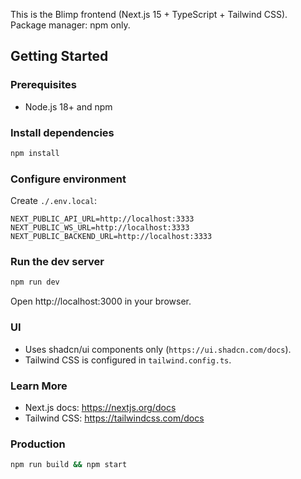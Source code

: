 This is the Blimp frontend (Next.js 15 + TypeScript + Tailwind CSS). Package manager: npm only.

## Getting Started

### Prerequisites
- Node.js 18+ and npm

### Install dependencies
```bash
npm install
```

### Configure environment
Create `./.env.local`:
```env
NEXT_PUBLIC_API_URL=http://localhost:3333
NEXT_PUBLIC_WS_URL=http://localhost:3333
NEXT_PUBLIC_BACKEND_URL=http://localhost:3333
```

### Run the dev server
```bash
npm run dev
```

Open http://localhost:3000 in your browser.

### UI
- Uses shadcn/ui components only (`https://ui.shadcn.com/docs`).
- Tailwind CSS is configured in `tailwind.config.ts`.

### Learn More
- Next.js docs: https://nextjs.org/docs
- Tailwind CSS: https://tailwindcss.com/docs

### Production
```bash
npm run build && npm start
```
